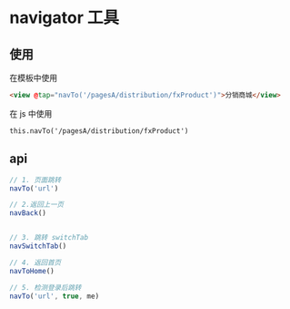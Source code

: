 # navigator 工具

## 使用

在模板中使用
```html
<view @tap="navTo('/pagesA/distribution/fxProduct')">分销商城</view>
```

在 js 中使用 

```
this.navTo('/pagesA/distribution/fxProduct')
```

## api

```js
// 1. 页面跳转 
navTo('url')

// 2.返回上一页 
navBack()


// 3. 跳转 switchTab
navSwitchTab()

// 4. 返回首页
navToHome()

// 5. 检测登录后跳转 
navTo('url', true, me)
```

